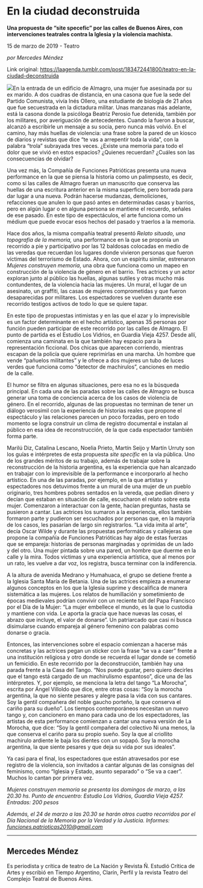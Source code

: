 # En la ciudad deconstruida

**Una propuesta de “site specefic” por las calles de Buenos Aires, con intervenciones teatrales contra la Iglesia y la violencia machista.**

15 de marzo de 2019 - Teatro

_por Mercedes Méndez_

Link original: https://laagenda.tumblr.com/post/183472441800/teatro-en-la-ciudad-deconstruida

![](https://64.media.tumblr.com/568e9aee5594c82f80959b75d4b8cc54/c557caacd5286501-10/s500x750/27cf1bccf9c9b9e2bfd6717c3b26e3329b89440e.jpg)En la entrada de un
edificio de Almagro, una mujer fue asesinada por su ex marido. A dos cuadras de
distancia, en una casona que fue la sede del Partido Comunista, vivía Inés
Ollero, una estudiante de biología de 21 años que fue secuestrada en la dictadura
militar. Unas manzanas más adelante, está la casona donde la psicóloga Beatriz
Perosio fue detenida, también por los militares, por averiguación de
antecedentes. Cuando la fueron a buscar, alcanzó a escribirle un mensaje a su
socia, pero nunca más volvió. En el camino, hay más huellas de violencia: una
frase sobre la pared de un kiosco de diarios y revistas que dice “te vas a
arrepentir toda la vida”, con la palabra “trola” subrayada tres veces. ¿Existe
una memoria para todo el dolor que se vivió en estos espacios? ¿Quienes
recuerdan? ¿Cuáles son las consecuencias de olvidar?

Una vez más, la
Compañía de Funciones Patrióticas presenta una nueva performance en la que se
piensa la historia como un palimpsesto,
es decir, como si las calles de Almagro fueran un manuscrito que conserva las
huellas de una escritura anterior en la misma superficie, pero borrada para dar
lugar a una nueva. Podrán hacerse mudanzas, demoliciones, refacciones que
anulen lo que pasó antes en determinadas casas y barrios, pero en algún lugar o
en alguna persona se mantiene el recuerdo, señales de ese pasado. En este tipo
de espectáculos, el arte funciona como un médium que puede evocar esos hechos
del pasado y traerlos a la memoria. 

Hace dos años, la misma compañía teatral presentó *Relato situado, una topografía de la
memoria,* una performance en la que se proponía un recorrido a pie y
participativo por las 12 baldosas colocadas en medio de las veredas que
recuerdan los lugares donde vivieron personas que fueron víctimas del terrorismo de Estado. Ahora, con
un espíritu similar, estrenaron *Mujeres
construyen memoria*, una obra que funciona como un mapeo en construcción de
la violencia de género en el barrio. Tres actrices y un actor exploran junto al
público las huellas, algunas sutiles y otras mucho más contundentes, de la
violencia hacia las mujeres. Un mural, el lugar de un asesinato, un graffiti,
las casas de mujeres comprometidas y que fueron desaparecidas por militares.
Los espectadores se vuelven durante ese recorrido testigos activos de todo lo
que se quiere tapar. 

En este tipo de
propuestas intimistas y en las que el azar y lo imprevisible es un factor
determinante en el hecho artístico, apenas 35 personas por función pueden
participar de este recorrido por las calles de Almagro. El punto de partida es
el Estudio Los Vidrios, en Guardia Vieja 4257. Desde allí, comienza una
caminata en la que también hay espacio para la representación ficcional. Dos
chicas que aparecen corriendo, mientras escapan de la policía que quiere
reprimirlas en una marcha. Un hombre que vende “pañuelos militantes” y le
ofrece a dos mujeres un tubo de luces verdes que funciona como “detector de
machirulos”, canciones en medio de la calle. 

El humor se filtra en
algunas situaciones, pero esa no es la búsqueda principal. En cada una de las
paradas sobre las calles de Almagro se busca generar una toma de conciencia
acerca de los casos de violencia de género. En el recorrido, algunas de las
propuestas no terminan de tener un diálogo verosímil con la experiencia de
historias reales que propone el espectáculo y las relaciones parecen un poco
forzadas, pero en todo momento se logra construir un clima de registro
documental e instalan al público en esa idea de reconstrucción, de la que cada
espectador también forma parte. 

Marilú Diz, Catalina
Lescano, Noelia Prieto, Martín Seijo y Martín Urruty son los guías e
intérpretes de esta propuesta *site
specific* en la vía pública. Uno de los grandes méritos de su trabajo,
además de trabajar sobre la reconstrucción de la historia argentina, es la
experiencia que han alcanzado en trabajar con lo imprevisible de la performance
e incorporarlo al hecho artístico. En una de las paradas, por ejemplo, en la
que artistas y espectadores nos detuvimos frente a un mural de una mujer de un
pueblo originario, tres hombres pobres sentados en la vereda, que pedían dinero
y decían que estaban en situación de calle, escucharon el relato sobre esta
mujer. Comenzaron a interactuar con la gente, hacían preguntas, hasta se
pusieron a cantar. Las actrices los sumaron a la experiencia, ellos también
formaron parte y pudieron ser escuchados por personas que, en la mayoría de los
casos, les pasarían de largo sin registrarlos. “La vida imita al arte”, decía
Oscar Wilde y durante las propuestas performáticas y callejeras que propone la
compañía de Funciones Patrióticas hay algo de estas fuerzas que se empareja:
historias de personas marginadas y oprimidas de un lado y del otro. Una mujer
pintada sobre una pared, un hombre que duerme en la calle y la mira. Todos
víctimas y una experiencia artística, que al menos por un rato, les vuelve a
dar voz, los registra, busca terminar con la indiferencia. 

A la altura de avenida
Medrano y Humahuaca, el grupo se detiene frente a la Iglesia Santa María de
Betania. Una de las actrices empieza a enumerar algunos conceptos en los que la
Iglesia suprime y descalifica de manera sistemática a las mujeres. Los relatos
de humillación y sometimiento de épocas medievales podrían convivir con un
reciente tuit del Papa Francisco por el Día de la Mujer: “La mujer embellece el
mundo, es la que lo custodia y mantiene con vida. Le aporta la gracia que hace
nuevas las cosas, el abrazo que incluye, el valor de donarse”. Un patriarcado
que casi ni busca disimularse cuando empareja al género femenino con palabras
como donarse o gracia. 

Entonces, las
intervenciones sobre el espacio comienzan a hacerse más concretas y las
actrices pegan un sticker con la frase “se va a caer” frente a una institución
religiosa y otro donde se recuerda el lugar donde se cometió un femicidio. En
este recorrido por la deconstrucción, también hay una parada frente a la Casa
del Tango. “Nos puede gustar, pero quiero decirles que el tango está cargado de
un machirulismo espantoso”, dice una de las intérpretes. Y, por ejemplo, se menciona
la letra del tango “La Morocha”, escrita por Ángel Villoldo que dice, entre
otras cosas: “Soy la morocha argentina, la que no siente pesares y alegre pasa la vida con
sus cantares. Soy la gentil compañera del noble gaucho porteño, la que conserva
el cariño para su dueño”. Los tiempos contemporáneos necesitan un nuevo tango
y, con cancionero en mano para cada uno de los espectadores, las artistas de
esta performance comienzan a cantar una nueva versión de La Morocha, que dice:
“Soy la gentil compañera del colectivo Ni una menos, la que conserva el cariño
para su propio sueño. Soy la que al criollito machirulo ardiente le baja los
dientes con un sopapó. Soy la morocha argentina, la que siente pesares y que
deja su vida por sus ideales”.

Ya casi para el final,
los espectadores que están atravesados por ese registro de la violencia, son
invitados a cantar algunas de las consignas del feminismo, como “Iglesia y
Estado, asunto separado” o “Se va a caer”. Muchos lo cantan por primera vez. 



*Mujeres construyen memoria se presenta los domingos de marzo, a las 20.30
hs. Punto de encuentro: Estudio Los Vidrios, Guardia Vieja
4257. Entradas: 200 pesos*

*Además, el 24 de marzo a las 20.30 se harán otros cuatro recorridos por
el Día Nacional de la Memoria por la Verdad y la Justicia. Informes:  funciones.patrioticas2010@gmail.com* 



---

 Mercedes Méndez
----------------

 Es periodista y crítica de teatro de La Nación y Revista Ñ. Estudió Crítica de Artes y escribió en Tiempo Argentino, Clarín, Perfil y la revista Teatro del Complejo Teatral de Buenos Aires. 

